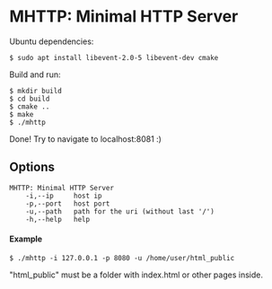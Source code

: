 # MHTTP: Minimal HTTP Server

Ubuntu dependencies:

~~~
$ sudo apt install libevent-2.0-5 libevent-dev cmake
~~~

Build and run:

~~~
$ mkdir build
$ cd build
$ cmake ..
$ make
$ ./mhttp
~~~

Done! Try to navigate to localhost:8081 :)

## Options

~~~
MHTTP: Minimal HTTP Server
	-i,--ip  	host ip
	-p,--port	host port
	-u,--path	path for the uri (without last '/')
	-h,--help	help
~~~

#### Example

~~~
$ ./mhttp -i 127.0.0.1 -p 8080 -u /home/user/html_public
~~~

"html_public" must be a folder with index.html or other pages inside.